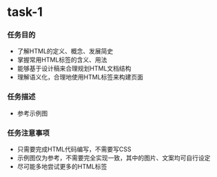 # task-1
### 任务目的
* 了解HTML的定义、概念、发展简史<br>
* 掌握常用HTML标签的含义、用法<br>
* 能够基于设计稿来合理规划HTML文档结构<br>
* 理解语义化，合理地使用HTML标签来构建页面<br>
### 任务描述
* 参考示例图
### 任务注意事项
* 只需要完成HTML代码编写，不需要写CSS<br>
* 示例图仅为参考，不需要完全实现一致，其中的图片、文案均可自行设定<br>
* 尽可能多地尝试更多的HTML标签<br>
